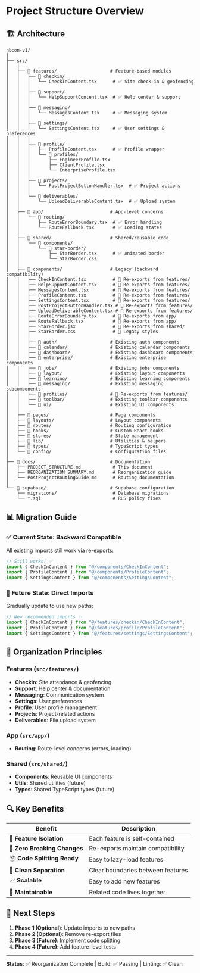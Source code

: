 # Project Structure Overview

## 🏗️ Architecture

```
nbcon-v1/
│
├── src/
│   │
│   ├── 📁 features/                    # Feature-based modules
│   │   ├── 📁 checkin/
│   │   │   └── CheckInContent.tsx      # ✅ Site check-in & geofencing
│   │   │
│   │   ├── 📁 support/
│   │   │   └── HelpSupportContent.tsx  # ✅ Help center & support
│   │   │
│   │   ├── 📁 messaging/
│   │   │   └── MessagesContent.tsx     # ✅ Messaging system
│   │   │
│   │   ├── 📁 settings/
│   │   │   └── SettingsContent.tsx     # ✅ User settings & preferences
│   │   │
│   │   ├── 📁 profile/
│   │   │   ├── ProfileContent.tsx      # ✅ Profile wrapper
│   │   │   └── 📁 profiles/
│   │   │       ├── EngineerProfile.tsx
│   │   │       ├── ClientProfile.tsx
│   │   │       └── EnterpriseProfile.tsx
│   │   │
│   │   ├── 📁 projects/
│   │   │   └── PostProjectButtonHandler.tsx  # ✅ Project actions
│   │   │
│   │   └── 📁 deliverables/
│   │       └── UploadDeliverableContent.tsx  # ✅ Upload system
│   │
│   ├── 📁 app/                         # App-level concerns
│   │   └── 📁 routing/
│   │       ├── RouteErrorBoundary.tsx  # ✅ Error handling
│   │       └── RouteFallback.tsx       # ✅ Loading states
│   │
│   ├── 📁 shared/                      # Shared/reusable code
│   │   └── 📁 components/
│   │       └── 📁 star-border/
│   │           ├── StarBorder.tsx      # ✅ Animated border
│   │           └── StarBorder.css
│   │
│   ├── 📁 components/                  # Legacy (backward compatibility)
│   │   ├── CheckInContent.tsx          # 🔄 Re-exports from features/
│   │   ├── HelpSupportContent.tsx      # 🔄 Re-exports from features/
│   │   ├── MessagesContent.tsx         # 🔄 Re-exports from features/
│   │   ├── ProfileContent.tsx          # 🔄 Re-exports from features/
│   │   ├── SettingsContent.tsx         # 🔄 Re-exports from features/
│   │   ├── PostProjectButtonHandler.tsx # 🔄 Re-exports from features/
│   │   ├── UploadDeliverableContent.tsx # 🔄 Re-exports from features/
│   │   ├── RouteErrorBoundary.tsx      # 🔄 Re-exports from app/
│   │   ├── RouteFallback.tsx           # 🔄 Re-exports from app/
│   │   ├── StarBorder.jsx              # 🔄 Re-exports from shared/
│   │   ├── StarBorder.css              # 📝 Legacy styles
│   │   │
│   │   ├── 📁 auth/                    # Existing auth components
│   │   ├── 📁 calendar/                # Existing calendar components
│   │   ├── 📁 dashboard/               # Existing dashboard components
│   │   ├── 📁 enterprise/              # Existing enterprise components
│   │   ├── 📁 jobs/                    # Existing jobs components
│   │   ├── 📁 layout/                  # Existing layout components
│   │   ├── 📁 learning/                # Existing learning components
│   │   ├── 📁 messaging/               # Existing messaging subcomponents
│   │   ├── 📁 profiles/                # 🔄 Re-exports from features/
│   │   ├── 📁 toolbar/                 # Existing toolbar components
│   │   └── 📁 ui/                      # Existing UI components
│   │
│   ├── 📁 pages/                       # Page components
│   ├── 📁 layouts/                     # Layout components
│   ├── 📁 routes/                      # Routing configuration
│   ├── 📁 hooks/                       # Custom React hooks
│   ├── 📁 stores/                      # State management
│   ├── 📁 lib/                         # Utilities & helpers
│   ├── 📁 types/                       # TypeScript types
│   └── 📁 config/                      # Configuration files
│
├── 📁 docs/                            # Documentation
│   ├── PROJECT_STRUCTURE.md            # This document
│   ├── REORGANIZATION_SUMMARY.md       # Reorganization guide
│   └── PostProjectRoutingGuide.md      # Routing documentation
│
└── 📁 supabase/                        # Supabase configuration
    ├── migrations/                     # Database migrations
    └── *.sql                           # RLS policy fixes
```

## 📊 Migration Guide

### ✅ Current State: Backward Compatible

All existing imports still work via re-exports:

```typescript
// Still works! ✅
import { CheckInContent } from "@/components/CheckInContent";
import { ProfileContent } from "@/components/ProfileContent";
import { SettingsContent } from "@/components/SettingsContent";
```

### 🔄 Future State: Direct Imports

Gradually update to use new paths:

```typescript
// New recommended imports ✨
import { CheckInContent } from "@/features/checkin/CheckInContent";
import { ProfileContent } from "@/features/profile/ProfileContent";
import { SettingsContent } from "@/features/settings/SettingsContent";
```

## 🎯 Organization Principles

### Features (`src/features/`)
- **Checkin**: Site attendance & geofencing
- **Support**: Help center & documentation
- **Messaging**: Communication system
- **Settings**: User preferences
- **Profile**: User profile management
- **Projects**: Project-related actions
- **Deliverables**: File upload system

### App (`src/app/`)
- **Routing**: Route-level concerns (errors, loading)

### Shared (`src/shared/`)
- **Components**: Reusable UI components
- **Utils**: Shared utilities (future)
- **Types**: Shared TypeScript types (future)

## 🔍 Key Benefits

| Benefit | Description |
|---------|-------------|
| 🎯 **Feature Isolation** | Each feature is self-contained |
| 🔄 **Zero Breaking Changes** | Re-exports maintain compatibility |
| 📦 **Code Splitting Ready** | Easy to lazy-load features |
| 🧹 **Clean Separation** | Clear boundaries between features |
| 📈 **Scalable** | Easy to add new features |
| 🔧 **Maintainable** | Related code lives together |

## 🚀 Next Steps

1. **Phase 1 (Optional)**: Update imports to new paths
2. **Phase 2 (Optional)**: Remove re-export files
3. **Phase 3 (Future)**: Implement code splitting
4. **Phase 4 (Future)**: Add feature-level tests

---

**Status**: ✅ Reorganization Complete | Build: ✅ Passing | Linting: ✅ Clean
